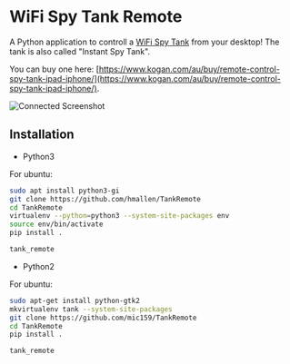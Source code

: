 WiFi Spy Tank Remote
====================

A Python application to controll a [WiFi Spy Tank](https://www.kogan.com/au/buy/remote-control-spy-tank-ipad-iphone/) from your desktop!
The tank is also called "Instant Spy Tank".

You can buy one here: [https://www.kogan.com/au/buy/remote-control-spy-tank-ipad-iphone/](https://www.kogan.com/au/buy/remote-control-spy-tank-ipad-iphone/).

![Connected Screenshot](screenshot_video.png)

Installation
------------

- Python3

For ubuntu:
```bash
sudo apt install python3-gi
git clone https://github.com/hmallen/TankRemote
cd TankRemote
virtualenv --python=python3 --system-site-packages env
source env/bin/activate
pip install .

tank_remote
```

- Python2

For ubuntu:
```bash
sudo apt-get install python-gtk2
mkvirtualenv tank --system-site-packages
git clone https://github.com/mic159/TankRemote
cd TankRemote
pip install .

tank_remote
```
